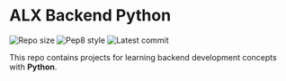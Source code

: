 # ALX Backend Python

![Repo size](https://img.shields.io/github/repo-size/JohnIdyu/alx-backend-python)
![Pep8 style](https://img.shields.io/badge/PEP8-style%20guide-purple?style=round-square)
![Latest commit](https://img.shields.io/github/last-commit/JohnIdyu/alx-backend-python/main?style=round-square)

This repo contains projects for learning backend development concepts with __Python__.
